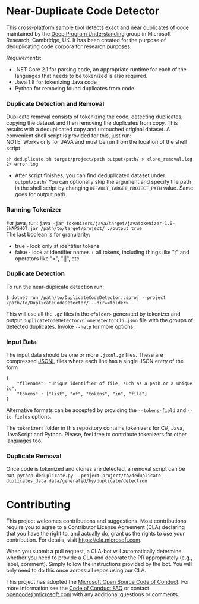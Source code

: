 # Near-Duplicate Code Detector

This cross-platform sample tool detects exact and near duplicates of code maintained by the [Deep Program Understanding](https://www.microsoft.com/en-us/research/project/program/) group in Microsoft Research, Cambridge, UK. It has been created for the purpose of deduplicating code corpora for research purposes.

*Requirements*: 
* .NET Core 2.1 for parsing code, an appropriate runtime for each of the languages that needs to be tokenized is also required.
* Java 1.8 for tokenizing Java code
* Python for removing found duplicates from code. 

### Duplicate Detection and Removal
Duplicate removal consists of tokenizing the code, detecting duplicates, copying the dataset and then 
removing the duplicates from copy. This results with a deduplicated copy and untouched original dataset. 
A convenient shell script is provided for this, just run:  
NOTE: Works only for JAVA and must be run from the location of the shell script
```
sh deduplicate.sh target/project/path output/path/ > clone_removal.log 2> error.log
```
* After script finishes, you can find deduplicated dataset under `output/path/`
You can optionally skip the argument and specify the path in the shell script by changing 
`DEFAULT_TARGET_PROJECT_PATH` value. Same goes for output path.

### Running Tokenizer  
For java, run:
`java -jar tokenizers/java/target/javatokenizer-1.0-SNAPSHOT.jar /path/to/target/project/ ./output true`  
The last boolean is for granularity:  
* true - look only at identifier tokens
* false - look at identifier names + all tokens, including things like ";" and operators like "<", "||", etc.

### Duplicate Detection
To run the near-duplicate detection run:
```
$ dotnet run /path/to/DuplicateCodeDetector.csproj --project /path/to/DuplicateCodeDetector/ --dir=<folder>
```
This will use all the `.gz` files in the `<folder>` generated by tokenizer and output 
`DuplicateCodeDetector/CloneDetectorCli.json` file with the groups of detected duplicates. 
Invoke `--help` for more options.

### Input Data

The input data should be one or more `.jsonl.gz` files. These are compressed [JSONL](http://jsonlines.org/) files where each line has a single JSON entry of the form
```
{
    "filename": "unique identifier of file, such as a path or a unique id",
    "tokens" : ["list", "of", "tokens", "in", "file"]
}
```
Alternative formats can be accepted by providing the `--tokens-field` and `--id-fields` options.

The `tokenizers` folder in this repository contains tokenizers for 
C\#, Java, JavaScript and Python. Please, feel free to contribute tokenizers for other languages too.

### Duplicate Removal
Once code is tokenized and clones are detected, a removal script can be run.
`python deduplicate.py --project project/to/deduplicate --duplicates_data data/generated/by/duplicate/detection`

# Contributing

This project welcomes contributions and suggestions.  Most contributions require you to agree to a
Contributor License Agreement (CLA) declaring that you have the right to, and actually do, grant us
the rights to use your contribution. For details, visit https://cla.microsoft.com.

When you submit a pull request, a CLA-bot will automatically determine whether you need to provide
a CLA and decorate the PR appropriately (e.g., label, comment). Simply follow the instructions
provided by the bot. You will only need to do this once across all repos using our CLA.

This project has adopted the [Microsoft Open Source Code of Conduct](https://opensource.microsoft.com/codeofconduct/).
For more information see the [Code of Conduct FAQ](https://opensource.microsoft.com/codeofconduct/faq/) or
contact [opencode@microsoft.com](mailto:opencode@microsoft.com) with any additional questions or comments.
